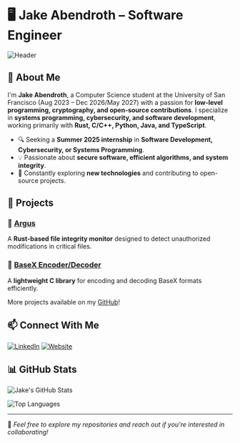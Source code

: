 # 🖥️ Jake Abendroth – Software Engineer

![Header](https://via.placeholder.com/1000x300?text=Welcome+to+My+GitHub+Portfolio)

## 👋 About Me

I'm **Jake Abendroth**, a Computer Science student at the University of San Francisco (Aug 2023 – Dec 2026/May 2027) with a passion for **low-level programming, cryptography, and open-source contributions**. I specialize in **systems programming, cybersecurity, and software development**, working primarily with **Rust, C/C++, Python, Java, and TypeScript**.

- 🔍 Seeking a **Summer 2025 internship** in **Software Development, Cybersecurity, or Systems Programming**.
- 💡 Passionate about **secure software, efficient algorithms, and system integrity**.
- 🎯 Constantly exploring **new technologies** and contributing to open-source projects.

## 🚀 Projects

### 🔹 [Argus](https://github.com/abendrothj/argus)
A **Rust-based file integrity monitor** designed to detect unauthorized modifications in critical files.

### 🔹 [BaseX Encoder/Decoder](https://github.com/abendrothj/basex-encoder)
A **lightweight C library** for encoding and decoding BaseX formats efficiently.

More projects available on my [GitHub](https://github.com/abendrothj)!

## 📫 Connect With Me

[![LinkedIn](https://img.shields.io/badge/LinkedIn-0077B5?style=for-the-badge&logo=linkedin&logoColor=white)](https://linkedin.com/in/jakeabendroth)
[![Website](https://img.shields.io/badge/Website-000000?style=for-the-badge&logo=googlechrome&logoColor=white)](https://jakea.net)

## 📊 GitHub Stats

![Jake's GitHub Stats](https://github-readme-stats.vercel.app/api?username=abendrothj&show_icons=true&theme=tokyonight)

![Top Languages](https://github-readme-stats.vercel.app/api/top-langs/?username=abendrothj&layout=compact&theme=tokyonight)

---

🌟 _Feel free to explore my repositories and reach out if you're interested in collaborating!_
